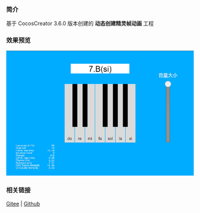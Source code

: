 ### 简介

基于 CocosCreator 3.6.0 版本创建的 **动态创建精灵帧动画** 工程

### 效果预览
![image](../../../image/202203/2022030211.png)

### 相关链接
[Gitee](https://gitee.com/mirrors_cocos-creator/example-cases/blob/v2.4.3/assets/cases/03_gameplay/03_animation)  | [Github](https://github.com/cocos-creator/example-cases/blob/v2.4.3/assets/cases/03_gameplay/03_animation)
